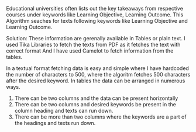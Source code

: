 Educational universities often lists out the key takeaways from respective courses under keywords like Learning Objective, Learning Outcome. 
This Algorithm seaches for texts following keywords like Learning Objective and Learning Outcome.

Solution:
These information are gerenally available in Tables or plain text.
I used Tika Libraries to fetch the texts from PDF as it fetches the text with correct format
And I have used Camelot to fetch information from the tables.

In a textual format fetching data is easy and simple where I have hardcoded the number of characters to 500, where the algoritm fetches 500 characters after the desired keyword.
In tables the data can be arranged in numerous ways.
1) There can be two columns and the data can be present horizontally
2) There can be two columns and desired keywords be present in the column heading and texts can run down.
3) There can be more than two columns where the keywords are a part of the headings and texts run down.
